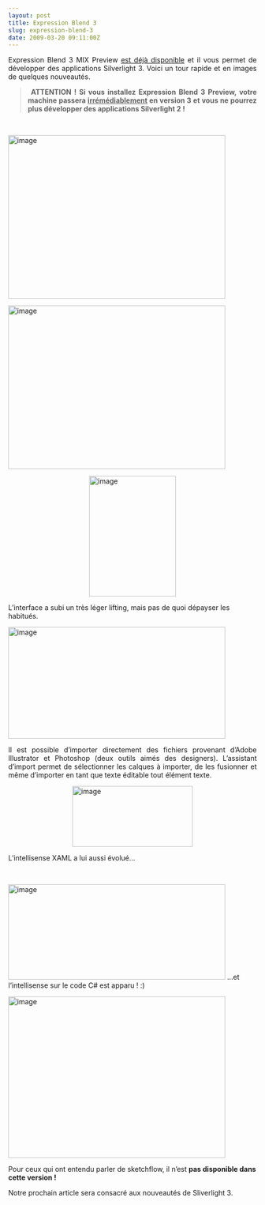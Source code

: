 ```yaml
---
layout: post
title: Expression Blend 3
slug: expression-blend-3
date: 2009-03-20 09:11:00Z
---
```


<p align="justify">Expression Blend 3 MIX Preview <a href="http://www.microsoft.com/expression/try-it/blendpreview.aspx">est déjà disponible</a> et il vous permet de développer des applications Silverlight 3. Voici un tour rapide et en images de quelques nouveautés.</p>  <blockquote>   <p align="justify">&#160;<strong>ATTENTION ! Si vous installez Expression Blend 3 Preview, votre machine passera <u>irrémédiablement</u> en version 3 et vous ne pourrez plus développer des applications Silverlight 2 !</strong></p> </blockquote>  <p>&#160;</p>  <p><a href="http://blog.christophermaneu.fr/wp-content/uploads/2009/06/image6.png"><img style="border-right-width: 0px; display: inline; border-top-width: 0px; border-bottom-width: 0px; border-left-width: 0px" title="image" border="0" alt="image" src="http://blog.christophermaneu.fr/wp-content/uploads/2009/06/image_thumb4.png" width="440" height="331" /></a> </p>  <p><a href="http://blog.christophermaneu.fr/wp-content/uploads/2009/06/image7.png"><img style="border-right-width: 0px; display: inline; border-top-width: 0px; border-bottom-width: 0px; border-left-width: 0px" title="image" border="0" alt="image" src="http://blog.christophermaneu.fr/wp-content/uploads/2009/06/image_thumb5.png" width="440" height="331" /></a> </p>  <p><a href="http://blog.christophermaneu.fr/wp-content/uploads/2009/06/image8.png"><img style="border-right-width: 0px; display: block; float: none; border-top-width: 0px; border-bottom-width: 0px; margin-left: auto; border-left-width: 0px; margin-right: auto" title="image" border="0" alt="image" src="http://blog.christophermaneu.fr/wp-content/uploads/2009/06/image_thumb6.png" width="176" height="244" /></a></p>  <p>L’interface a subi un très léger lifting, mais pas de quoi dépayser les habitués. </p>  <p><a href="http://blog.christophermaneu.fr/wp-content/uploads/2009/06/image9.png"><img style="border-right-width: 0px; display: inline; border-top-width: 0px; border-bottom-width: 0px; border-left-width: 0px" title="image" border="0" alt="image" src="http://blog.christophermaneu.fr/wp-content/uploads/2009/06/image_thumb7.png" width="440" height="226" /></a> </p>  <p align="justify">Il est possible d’importer directement des fichiers provenant d’Adobe Illustrator et Photoshop (deux outils aimés des designers). L’assistant d’import permet de sélectionner les calques à importer, de les fusionner et même d’importer en tant que texte éditable tout élément texte.</p>  <p><a href="http://blog.christophermaneu.fr/wp-content/uploads/2009/06/image10.png"><img style="border-right-width: 0px; display: block; float: none; border-top-width: 0px; border-bottom-width: 0px; margin-left: auto; border-left-width: 0px; margin-right: auto" title="image" border="0" alt="image" src="http://blog.christophermaneu.fr/wp-content/uploads/2009/06/image_thumb8.png" width="244" height="123" /></a> </p>  <p>L’intellisense XAML a lui aussi évolué…</p>  <p>&#160;</p>  <p><a href="http://blog.christophermaneu.fr/wp-content/uploads/2009/06/image18.png"><img style="border-right-width: 0px; display: inline; border-top-width: 0px; border-bottom-width: 0px; border-left-width: 0px" title="image" border="0" alt="image" src="http://blog.christophermaneu.fr/wp-content/uploads/2009/06/image18_thumb.png" width="440" height="193" /></a> …et l’intellisense sur le code C# est apparu ! :) </p>  <p><a href="http://blog.christophermaneu.fr/wp-content/uploads/2009/06/image21.png"><img style="border-right-width: 0px; display: inline; border-top-width: 0px; border-bottom-width: 0px; border-left-width: 0px" title="image" border="0" alt="image" src="http://blog.christophermaneu.fr/wp-content/uploads/2009/06/image21_thumb.png" width="440" height="327" /></a> </p>  <p>Pour ceux qui ont entendu parler de sketchflow, il n’est <strong>pas disponible dans cette version ! </strong></p>  <p>Notre prochain article sera consacré aux nouveautés de Sliverlight 3.</p>
